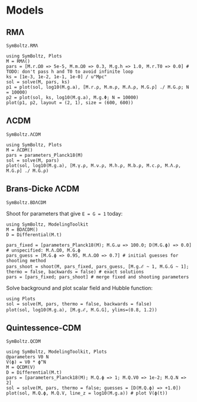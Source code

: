 # Models

## RMΛ

```@docs
SymBoltz.RMΛ
```

```@example RMΛ
using SymBoltz, Plots
M = RMΛ()
pars = [M.r.Ω0 => 5e-5, M.m.Ω0 => 0.3, M.g.h => 1.0, M.r.T0 => 0.0] # TODO: don't pass h and T0 to avoid infinite loop
ks = [1e-3, 1e-2, 1e-1, 1e-0] / u"Mpc"
sol = solve(M, pars, ks)
p1 = plot(sol, log10(M.g.a), [M.r.ρ, M.m.ρ, M.Λ.ρ, M.G.ρ] ./ M.G.ρ; N = 10000)
p2 = plot(sol, ks, log10(M.g.a), M.g.Φ; N = 10000)
plot(p1, p2, layout = (2, 1), size = (600, 600))
```

## ΛCDM

```@docs
SymBoltz.ΛCDM
```

```@example ΛCDM
using SymBoltz, Plots
M = ΛCDM()
pars = parameters_Planck18(M)
sol = solve(M, pars)
plot(sol, log10(M.g.a), [M.γ.ρ, M.ν.ρ, M.h.ρ, M.b.ρ, M.c.ρ, M.Λ.ρ, M.G.ρ] ./ M.G.ρ)
```

## Brans-Dicke ΛCDM

```@docs
SymBoltz.BDΛCDM
```

Shoot for parameters that give `E = G = 1` today:
```@example BDΛCDM
using SymBoltz, ModelingToolkit
M = BDΛCDM()
D = Differential(M.t)

pars_fixed = [parameters_Planck18(M); M.G.ω => 100.0; D(M.G.ϕ) => 0.0] # unspecified: M.Λ.Ω0, M.G.ϕ
pars_guess = [M.G.ϕ => 0.95, M.Λ.Ω0 => 0.7] # initial guesses for shooting method
pars_shoot = shoot(M, pars_fixed, pars_guess, [M.g.ℰ ~ 1, M.G.G ~ 1]; thermo = false, backwards = false) # exact solutions
pars = [pars_fixed; pars_shoot] # merge fixed and shooting parameters
```
Solve background and plot scalar field and Hubble function:
```@example BDΛCDM
using Plots
sol = solve(M, pars, thermo = false, backwards = false)
plot(sol, log10(M.g.a), [M.g.ℰ, M.G.G], ylims=(0.8, 1.2))
```

## Quintessence-CDM

```@docs
SymBoltz.QCDM
```

```@example QCDM
using SymBoltz, ModelingToolkit, Plots
@parameters V0 N
V(ϕ) = V0 * ϕ^N
M = QCDM(V)
D = Differential(M.t)
pars = [parameters_Planck18(M); M.Q.ϕ => 1; M.Q.V0 => 1e-2; M.Q.N => 2]
sol = solve(M, pars, thermo = false; guesses = [D(M.Q.ϕ) => +1.0])
plot(sol, M.Q.ϕ, M.Q.V, line_z = log10(M.g.a)) # plot V(ϕ(t))
```
